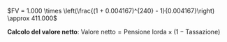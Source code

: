 
$FV = 1.000 \times \left(\frac{(1 + 0.004167)^{240} - 1}{0.004167}\right) \approx 411.000$

**Calcolo del valore netto**: $\text{Valore netto} = \text{Pensione lorda} \times (1 - \text{Tassazione})$ 
